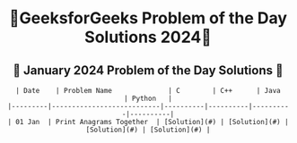 <h1 align = 'center'>🚀GeeksforGeeks Problem of the Day Solutions 2024🧠</h1>


<h2 align = 'center'>📅 January 2024 Problem of the Day Solutions 📅</h2>

<div align = 'center'>

    | Date    | Problem Name              | C        | C++      | Java     | Python   |
    |---------|---------------------------|----------|----------|----------|----------|
    | 01 Jan  | Print Anagrams Together  | [Solution](#) | [Solution](#) | [Solution](#) | [Solution](#) |

</div>